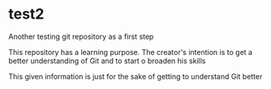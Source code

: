 # test2
Another testing git repository as a first step

This repository has a learning purpose. The creator's intention is to get a better understanding of Git and to start o broaden his skills

This given information is just for the sake of getting to understand Git better
